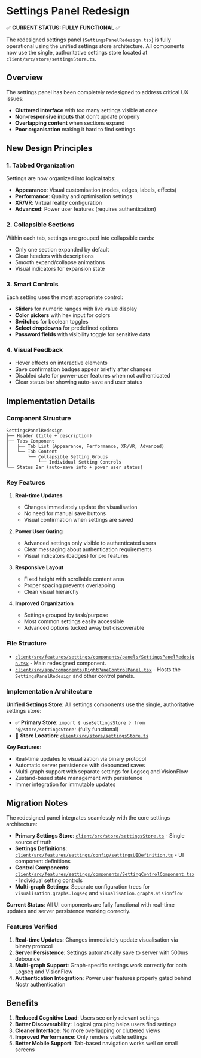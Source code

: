 # Settings Panel Redesign

✅ **CURRENT STATUS: FULLY FUNCTIONAL** ✅

The redesigned settings panel (`SettingsPanelRedesign.tsx`) is fully operational using the unified settings store architecture. All components now use the single, authoritative settings store located at `client/src/store/settingsStore.ts`.

## Overview

The settings panel has been completely redesigned to address critical UX issues:
- **Cluttered interface** with too many settings visible at once
- **Non-responsive inputs** that don't update properly
- **Overlapping content** when sections expand
- **Poor organisation** making it hard to find settings

## New Design Principles

### 1. **Tabbed Organization**
Settings are now organized into logical tabs:
- **Appearance**: Visual customisation (nodes, edges, labels, effects)
- **Performance**: Quality and optimisation settings
- **XR/VR**: Virtual reality configuration
- **Advanced**: Power user features (requires authentication)

### 2. **Collapsible Sections**
Within each tab, settings are grouped into collapsible cards:
- Only one section expanded by default
- Clear headers with descriptions
- Smooth expand/collapse animations
- Visual indicators for expansion state

### 3. **Smart Controls**
Each setting uses the most appropriate control:
- **Sliders** for numeric ranges with live value display
- **Color pickers** with hex input for colors
- **Switches** for boolean toggles
- **Select dropdowns** for predefined options
- **Password fields** with visibility toggle for sensitive data

### 4. **Visual Feedback**
- Hover effects on interactive elements
- Save confirmation badges appear briefly after changes
- Disabled state for power-user features when not authenticated
- Clear status bar showing auto-save and user status

## Implementation Details

### Component Structure
```
SettingsPanelRedesign
├── Header (title + description)
├── Tabs Component
│   ├── Tab List (Appearance, Performance, XR/VR, Advanced)
│   └── Tab Content
│       └── Collapsible Setting Groups
│           └── Individual Setting Controls
└── Status Bar (auto-save info + power user status)
```

### Key Features

1. **Real-time Updates**
   - Changes immediately update the visualisation
   - No need for manual save buttons
   - Visual confirmation when settings are saved

2. **Power User Gating**
   - Advanced settings only visible to authenticated users
   - Clear messaging about authentication requirements
   - Visual indicators (badges) for pro features

3. **Responsive Layout**
   - Fixed height with scrollable content area
   - Proper spacing prevents overlapping
   - Clean visual hierarchy

4. **Improved Organization**
   - Settings grouped by task/purpose
   - Most common settings easily accessible
   - Advanced options tucked away but discoverable

### File Structure
- [`client/src/features/settings/components/panels/SettingsPanelRedesign.tsx`](../../client/src/features/settings/components/panels/SettingsPanelRedesign.tsx) - Main redesigned component.
- [`client/src/app/components/RightPaneControlPanel.tsx`](../../client/src/app/components/RightPaneControlPanel.tsx) - Hosts the `SettingsPanelRedesign` and other control panels.

### Implementation Architecture

**Unified Settings Store**: All settings components use the single, authoritative settings store:
- ✅ **Primary Store**: `import { useSettingsStore } from '@/store/settingsStore'` (fully functional)
- 📁 **Store Location**: [`client/src/store/settingsStore.ts`](../../client/src/store/settingsStore.ts)

**Key Features**:
- Real-time updates to visualization via binary protocol
- Automatic server persistence with debounced saves
- Multi-graph support with separate settings for Logseq and VisionFlow
- Zustand-based state management with persistence
- Immer integration for immutable updates

## Migration Notes

The redesigned panel integrates seamlessly with the core settings architecture:
- **Primary Settings Store**: [`client/src/store/settingsStore.ts`](../../client/src/store/settingsStore.ts) - Single source of truth
- **Settings Definitions**: [`client/src/features/settings/config/settingsUIDefinition.ts`](../../client/src/features/settings/config/settingsUIDefinition.ts) - UI component definitions
- **Control Components**: [`client/src/features/settings/components/SettingControlComponent.tsx`](../../client/src/features/settings/components/SettingControlComponent.tsx) - Individual setting controls
- **Multi-graph Settings**: Separate configuration trees for `visualisation.graphs.logseq` and `visualisation.graphs.visionflow`

**Current Status**: All UI components are fully functional with real-time updates and server persistence working correctly.

### Features Verified

1. **Real-time Updates**: Changes immediately update visualisation via binary protocol
2. **Server Persistence**: Settings automatically save to server with 500ms debounce
3. **Multi-graph Support**: Graph-specific settings work correctly for both Logseq and VisionFlow
4. **Authentication Integration**: Power user features properly gated behind Nostr authentication

## Benefits

1. **Reduced Cognitive Load**: Users see only relevant settings
2. **Better Discoverability**: Logical grouping helps users find settings
3. **Cleaner Interface**: No more overlapping or cluttered views
4. **Improved Performance**: Only renders visible settings
5. **Better Mobile Support**: Tab-based navigation works well on small screens